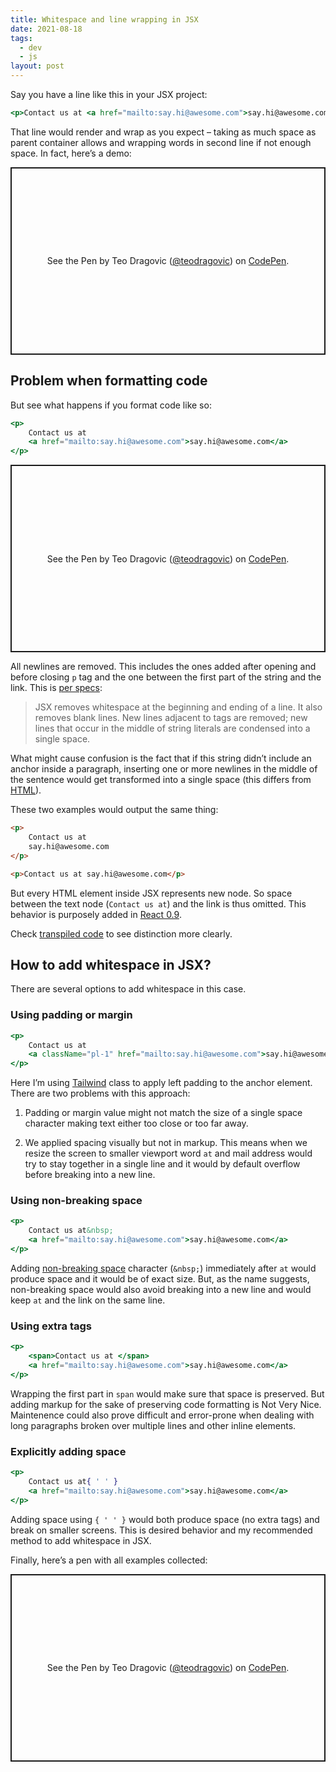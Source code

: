 ```yaml
---
title: Whitespace and line wrapping in JSX
date: 2021-08-18
tags:
  - dev
  - js
layout: post
---
```


Say you have a line like this in your JSX project:

```jsx
<p>Contact us at <a href="mailto:say.hi@awesome.com">say.hi@awesome.com</a></p>
```

That line would render and wrap as you expect – taking as much space as parent container allows and wrapping words in second line if not enough space. In fact, here’s a demo:

<p class="codepen" data-height="300" data-theme-id="dark" data-default-tab="result" data-slug-hash="BaRgZmR" data-preview="true" data-user="teodragovic" style="height: 300px; box-sizing: border-box; display: flex; align-items: center; justify-content: center; border: 2px solid; margin: 1em 0; padding: 1em;">
  <span>See the Pen <a href="https://codepen.io/teodragovic/pen/BaRgZmR">
  </a> by Teo Dragovic (<a href="https://codepen.io/teodragovic">@teodragovic</a>)
  on <a href="https://codepen.io">CodePen</a>.</span>
</p>
<script async src="https://cpwebassets.codepen.io/assets/embed/ei.js"></script>

## Problem when formatting code

But see what happens if you format code like so:

```jsx
<p>
    Contact us at
    <a href="mailto:say.hi@awesome.com">say.hi@awesome.com</a>
</p>
```

<p class="codepen" data-height="300" data-theme-id="dark" data-default-tab="result" data-slug-hash="qBmzjME" data-preview="true" data-user="teodragovic" style="height: 300px; box-sizing: border-box; display: flex; align-items: center; justify-content: center; border: 2px solid; margin: 1em 0; padding: 1em;">
  <span>See the Pen <a href="https://codepen.io/teodragovic/pen/qBmzjME">
  </a> by Teo Dragovic (<a href="https://codepen.io/teodragovic">@teodragovic</a>)
  on <a href="https://codepen.io">CodePen</a>.</span>
</p>
<script async src="https://cpwebassets.codepen.io/assets/embed/ei.js"></script>

All newlines are removed. This includes the ones added after opening and before closing `p` tag and the one between the first part of the string and the link. This is [per specs](https://reactjs.org/docs/jsx-in-depth.html#string-literals-1):

> JSX removes whitespace at the beginning and ending of a line. It also removes blank lines. New lines adjacent to tags are removed; new lines that occur in the middle of string literals are condensed into a single space.

What might cause confusion is the fact that if this string didn’t include an anchor inside a paragraph, inserting one or more newlines in the middle of the sentence would get transformed into a single space (this differs from [HTML](https://developer.mozilla.org/en-US/docs/Web/API/Document_Object_Model/Whitespace)).

These two examples would output the same thing:

```html
<p>
    Contact us at
    say.hi@awesome.com
</p>

<p>Contact us at say.hi@awesome.com</p>
```

But every HTML element inside JSX represents new node. So space between the text node (`Contact us at`) and the link is thus omitted. This behavior is purposely added in [React 0.9](https://reactjs.org/blog/2014/02/20/react-v0.9.html#jsx-whitespace).

Check [transpiled code](https://babeljs.io/repl/#?browsers=defaults%2C%20not%20ie%2011%2C%20not%20ie_mob%2011&build=&builtIns=false&corejs=3.6&spec=false&loose=false&code_lz=MYewdgzgLgBAggBwTAvDAFASlQPhgHgBMBLANxwGFwoBDYWAVwhhuYhoE8A6AC2IAEaAdwCmEEAFsRXUBPwB6EuQBQy0JFiIEAJlQZsKPETKVqdRsxqx8NHO259Bo8VJmSFthUpxA&debug=false&forceAllTransforms=false&shippedProposals=false&circleciRepo=&evaluate=false&fileSize=false&timeTravel=false&sourceType=script&lineWrap=true&presets=env%2Creact&prettier=true&targets=&version=7.15.3&externalPlugins=&assumptions=%7B%7D) to see distinction more clearly.

## How to add whitespace in JSX?

There are several options to add whitespace in this case.

### Using padding or margin

```jsx
<p>
    Contact us at
    <a className="pl-1" href="mailto:say.hi@awesome.com">say.hi@awesome.com</a>
</p>
```

Here I’m using [Tailwind](https://tailwindcss.com/docs/padding) class to apply left padding to the anchor element. There are two problems with this approach:

1. Padding or margin value might not match the size of a single space character making text either too close or too far away.

2. We applied spacing visually but not in markup. This means when we resize the screen to smaller viewport word `at` and mail address would try to stay together in a single line and it would by default overflow before breaking into a new line.

### Using non-breaking space

```jsx
<p>
    Contact us at&nbsp;
    <a href="mailto:say.hi@awesome.com">say.hi@awesome.com</a>
</p>
```

Adding [non-breaking space](https://en.wikipedia.org/wiki/Non-breaking_space) character (`&nbsp;`) immediately after `at` would produce space and it would be of exact size. But, as the name suggests, non-breaking space would also avoid breaking into a new line and would keep `at` and the link on the same line.

### Using extra tags

```jsx
<p>
    <span>Contact us at </span>
    <a href="mailto:say.hi@awesome.com">say.hi@awesome.com</a>
</p>
```

Wrapping the first part in `span` would make sure that space is preserved. But adding markup for the sake of preserving code formatting is Not Very Nice. Maintenence could also prove difficult and error-prone when dealing with long paragraphs broken over multiple lines and other inline elements.

### Explicitly adding space

```jsx
<p>
    Contact us at{ ' ' }
    <a href="mailto:say.hi@awesome.com">say.hi@awesome.com</a>
</p>
```

Adding space using `{ ' ' }` would both produce space (no extra tags) and break on smaller screens. This is desired behavior and my recommended method to add whitespace in JSX.

Finally, here’s a pen with all examples collected:

<p class="codepen" data-height="300" data-theme-id="dark" data-default-tab="js,result" data-slug-hash="JjNVrYm" data-preview="true" data-user="teodragovic" style="height: 300px; box-sizing: border-box; display: flex; align-items: center; justify-content: center; border: 2px solid; margin: 1em 0; padding: 1em;">
  <span>See the Pen <a href="https://codepen.io/teodragovic/pen/JjNVrYm">
  </a> by Teo Dragovic (<a href="https://codepen.io/teodragovic">@teodragovic</a>)
  on <a href="https://codepen.io">CodePen</a>.</span>
</p>
<script async src="https://cpwebassets.codepen.io/assets/embed/ei.js"></script>
